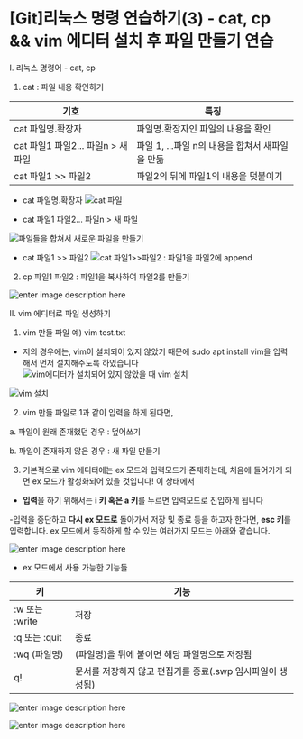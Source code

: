 ﻿# [Git]리눅스 명령 연습하기(3) - cat, cp && vim 에디터 설치 후 파일 만들기 연습

I. 리눅스 명령어 - cat, cp
1. cat : 파일 내용 확인하기

| 기호 | 특징
|--|--
|cat 파일명.확장자| 파일명.확장자인 파일의 내용을 확인
|cat 파일1 파일2... 파일n > 새 파일 | 파일 1, ...파일 n의 내용을 합쳐서 새파일을 만듦
|cat 파일1 >> 파일2 | 파일2의 뒤에 파일1의 내용을 덧붙이기

- cat 파일명.확장자
![cat 파일](https://github.com/hy6219/TIL-Today-I-Learned-/blob/main/gitStudy/doItStudy/linux/commands/cat/cat%20%EB%AA%85%EB%A0%B9%EC%96%B4%20-%20%ED%85%8D%EC%8A%A4%ED%8A%B8%20%EB%AC%B8%EC%84%9C%20%EB%82%B4%EC%9A%A9%20%ED%99%95%EC%9D%B8%ED%95%98%EA%B8%B0.PNG?raw=true)

- cat 파일1 파일2... 파일n > 새 파일

![파일들을 합쳐서 새로운 파일을 만들기](https://github.com/hy6219/TIL-Today-I-Learned-/blob/main/gitStudy/doItStudy/linux/commands/cat/cat%20%ED%8C%8C%EC%9D%BC1%20%ED%8C%8C%EC%9D%BC2%20%28%EC%9A%B0%EA%BA%BD%EC%87%A0%EA%B8%B0%ED%98%B8%29%20%ED%8C%8C%EC%9D%BC3%20--%ED%8C%8C%EC%9D%BC1%EA%B3%BC%20%ED%8C%8C%EC%9D%BC2%EB%A5%BC%20%ED%95%A9%EC%B3%90%EC%84%9C%20%ED%8C%8C%EC%9D%BC3%EC%9D%84%20%EB%A7%8C%EB%93%A4%EA%B8%B0.PNG?raw=true)

- cat 파일1 >> 파일2
![cat 파일1>>파일2 : 파일1을 파일2에 append](https://github.com/hy6219/TIL-Today-I-Learned-/blob/main/gitStudy/doItStudy/linux/commands/cat/cat%20%ED%8C%8C%EC%9D%BC1%20%28%EC%9A%B0%EA%BA%BD%EC%87%A0%EA%B8%B0%ED%98%B82%EA%B0%9C%29%20%ED%8C%8C%EC%9D%BC2%20-%20%ED%8C%8C%EC%9D%BC2%20%EB%92%A4%EC%97%90%20%EC%9D%B4%EC%96%B4%EC%84%9C%20%ED%8C%8C%EC%9D%BC1%EC%9D%98%20%EB%82%B4%EC%9A%A9%EC%9D%84%20%EB%B6%99%EC%9D%B4%EA%B8%B0.PNG?raw=true)

2. cp 파일1 파일2 : 파일1을 복사하여 파일2를 만들기

![enter image description here](https://github.com/hy6219/TIL-Today-I-Learned-/blob/main/gitStudy/doItStudy/linux/commands/cp%20file1%20file2/cp%20%ED%8C%8C%EC%9D%BC1%20%ED%8C%8C%EC%9D%BC2%20-%20%ED%8C%8C%EC%9D%BC1%EC%9D%84%20%EB%B3%B5%EC%82%AC%ED%95%9C%20%ED%8C%8C%EC%9D%BC2%20%EC%83%9D%EC%84%B1.PNG?raw=true)


II. vim 에디터로 파일 생성하기

1. vim 만들 파일
   예) vim test.txt
  
  - 저의 경우에는, vim이 설치되어 있지 않았기 때문에 sudo apt install vim을 입력해서 먼저 설치해주도록 하였습니다
![vim에디터가 설치되어 있지 않았을 때 vim 설치](https://github.com/hy6219/TIL-Today-I-Learned-/blob/main/gitStudy/doItStudy/linux/vim/makeFile/vim%20%EC%9D%B4%EC%9A%A9%ED%95%B4%EC%84%9C%20%EB%AC%B8%EC%84%9C%20%EB%A7%8C%EB%93%A4%EA%B8%B0.PNG?raw=true)

![vim 설치](https://github.com/hy6219/TIL-Today-I-Learned-/blob/main/gitStudy/doItStudy/linux/vim/makeFile/%EC%9A%B0%EB%B6%84%ED%88%AC_vim%20%EC%84%A4%EC%B9%98.PNG?raw=true)

2. vim 만들 파일로 1과 같이 입력을 하게 된다면,

a. 파일이 원래 존재했던 경우 : 덮어쓰기

b. 파일이 존재하지 않은 경우 : 새 파일 만들기

3. 기본적으로 vim 에디터에는 ex 모드와 입력모드가 존재하는데, 처음에 들어가게 되면 ex 모드가 활성화되어 있을 것입니다! 이 상태에서 

- **입력**을 하기 위해서는 **i 키 혹은 a 키**를 누르면 입력모드로 진입하게 됩니다

-입력을 중단하고 **다시 ex 모드로** 돌아가서 저장 및 종료 등을 하고자 한다면, **esc 키**를 입력합니다. ex 모드에서 동작하게 할 수 있는 여러가지 모드는 아래와 같습니다.


![enter image description here](https://github.com/hy6219/TIL-Today-I-Learned-/blob/main/gitStudy/doItStudy/linux/vim/makeFile/vim%20-%20i%EB%82%98%20a%EB%8A%94%20ex%20%EB%AA%A8%EB%93%9C%EB%A5%BC%20%EC%9E%85%EB%A0%A5%EB%AA%A8%EB%93%9C%EB%A1%9C%20%EC%A0%84%ED%99%98,%20esc%EB%8A%94%20%EB%8B%A4%EC%8B%9C%20ex%EB%AA%A8%EB%93%9C%EB%A1%9C,%20wq%EB%8A%94%20%EC%A0%80%EC%9E%A5w%20%ED%9B%84%20%EC%A2%85%EB%A3%8Cq.PNG?raw=true)


- ex 모드에서 사용 가능한 기능들



| 키 | 기능
|--|--
|:w 또는 :write|저장
|:q 또는 :quit | 종료
|:wq (파일명)| (파일명)을 뒤에 붙이면 해당 파일명으로 저장됨
|q!|문서를 저장하지 않고 편집기를 종료(.swp 임시파일이 생성됨)

![enter image description here](https://github.com/hy6219/TIL-Today-I-Learned-/blob/main/gitStudy/doItStudy/linux/vim/makeFile/vim%20ex%20%EB%AA%A8%EB%93%9C%20q!%20%ED%85%8C%EC%8A%A4%ED%8A%B8%202.PNG?raw=true)

![enter image description here](https://github.com/hy6219/TIL-Today-I-Learned-/blob/main/gitStudy/doItStudy/linux/vim/makeFile/vim%20ex%20%EB%AA%A8%EB%93%9C%20q!%20%ED%85%8C%EC%8A%A4%ED%8A%B8%20%EA%B2%B0%EA%B3%BC.PNG?raw=true)
